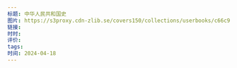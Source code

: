 ```yaml
---
标题: 中华人民共和国史
图片: https://s3proxy.cdn-zlib.se/covers150/collections/userbooks/c66c9d05c984260197204b5c2dd4093e65116a8c35f90ea300c858e960f66f2e.png
链接: 
时时: 
评价: 
tags: 
时间: 2024-04-18
---
```


